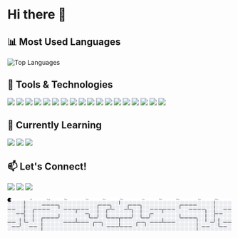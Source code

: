 # Hi there 👋

<!--
**adam-teixeira/adam-teixeira** is a ✨ _special_ ✨ repository because its `README.md` (this file) appears on your GitHub profile.
-->


## 📊 Most Used Languages
  <img src="https://github-readme-stats.vercel.app/api/top-langs/?username=adam-teixeira&layout=compact&theme=default" alt="Top Languages">


## 🧰 Tools & Technologies
<p>
  <img src="https://img.shields.io/badge/HTML5-E34F26?style=for-the-badge&logo=html5&logoColor=white"/>
  <img src="https://img.shields.io/badge/CSS3-1572B6?style=for-the-badge&logo=css3&logoColor=white"/>
  <img src="https://img.shields.io/badge/Javascript-F7DF1E?style=for-the-badge&logo=javascript&logoColor=black"/>
  <img src="https://img.shields.io/badge/React-61DAFB?style=for-the-badge&logo=react&logoColor=black"/>
  <img src="https://img.shields.io/badge/Node.js-339933?style=for-the-badge&logo=nodedotjs&logoColor=white"/>
  <img src="https://img.shields.io/badge/Git-F05032?style=for-the-badge&logo=git&logoColor=white"/>
  <img src="https://img.shields.io/badge/Figma-F24E1E?style=for-the-badge&logo=figma&logoColor=white"/>
  <img src="https://img.shields.io/badge/UX%2FUI%20Design-FF69B4?style=for-the-badge"/>
  <img src="https://img.shields.io/badge/AutoCAD-EF1C1C?style=for-the-badge&logo=autodesk&logoColor=white"/>
  <img src="https://img.shields.io/badge/Java-007396?style=for-the-badge&logo=java&logoColor=white"/>
  <img src="https://img.shields.io/badge/Python-3776AB?style=for-the-badge&logo=python&logoColor=white"/>
  <img src="https://img.shields.io/badge/MySQL-4479A1?style=for-the-badge&logo=mysql&logoColor=white"/>
  <img src="https://img.shields.io/badge/Arduino-00979D?style=for-the-badge&logo=arduino&logoColor=white"/>
  <img src="https://img.shields.io/badge/Canva-00C4CC?style=for-the-badge&logo=canva&logoColor=white"/>
  <img src="https://img.shields.io/badge/Google%20Workspace-4285F4?style=for-the-badge&logo=googleworkspace&logoColor=white"/>
  <img src="https://img.shields.io/badge/VS%20Code-007ACC?style=for-the-badge&logo=visualstudiocode&logoColor=white"/>
  <img src="https://img.shields.io/badge/Notion-000000?style=for-the-badge&logo=notion&logoColor=white"/>
  <img src="https://img.shields.io/badge/Power%20BI-F2C811?style=for-the-badge&logo=powerbi&logoColor=black"/>
</p>


## 🌱 Currently Learning
<p>
  <img src="https://img.shields.io/badge/React-61DAFB?style=for-the-badge&logo=react&logoColor=black"/>
  <img src="https://img.shields.io/badge/Node.js-339933?style=for-the-badge&logo=nodedotjs&logoColor=white"/>
  <img src="https://img.shields.io/badge/Accessibility-000000?style=for-the-badge&logo=accessibility&logoColor=white"/>
</p>


## 📫 Let's Connect!
<p>
  <a href="https://www.linkedin.com/in/adam-sousa/"><img src="https://img.shields.io/badge/LinkedIn-0077B5?style=for-the-badge&logo=linkedin&logoColor=white"/></a>
  <a href="https://www.instagram.com/adteix.si/"><img src="https://img.shields.io/badge/Instagram-E4405F?style=for-the-badge&logo=instagram&logoColor=white"/></a>
  <a href="https://medium.com/@adamsts"><img src="https://img.shields.io/badge/Medium-12100E?style=for-the-badge&logo=medium&logoColor=white"/></a>
</p>

<picture>
  <source media="(prefers-color-scheme: dark)" srcset="https://raw.githubusercontent.com/profmauricioneto/profmauricioneto/output/pacman-contribution-graph-dark.svg">
  <source media="(prefers-color-scheme: light)" srcset="https://raw.githubusercontent.com/profmauricioneto/profmauricioneto/output/pacman-contribution-graph.svg">
  <img alt="pacman contribution graph" src="https://raw.githubusercontent.com/profmauricioneto/profmauricioneto/output/pacman-contribution-graph.svg">
</picture>

